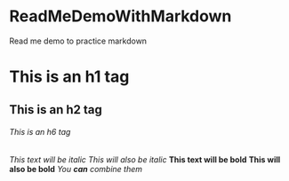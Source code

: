 # ReadMeDemoWithMarkdown
Read me demo to practice markdown
# This is an h1 tag
## This is an h2 tag
###### This is an h6 tag


*This text will be italic*
_This will also be italic_
**This text will be bold**
__This will also be bold__
*You **can** combine them*
